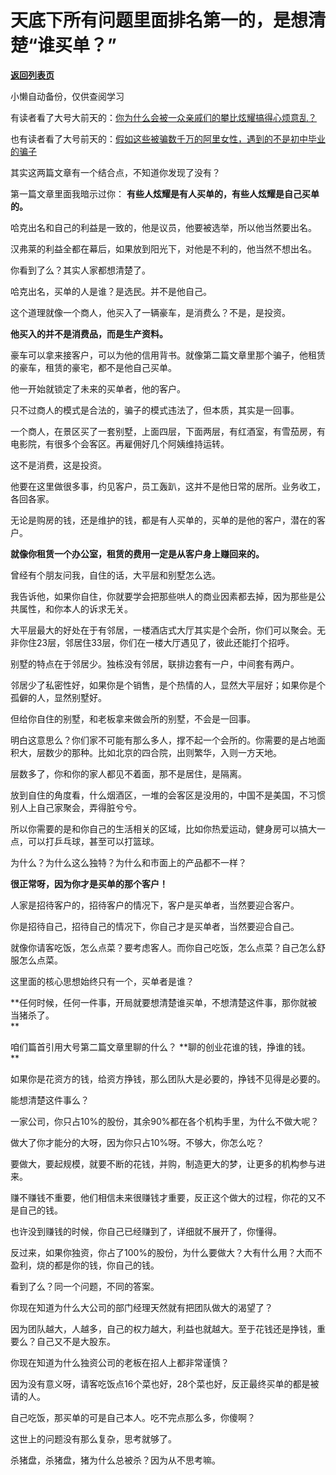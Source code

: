 # 天底下所有问题里面排名第一的，是想清楚“谁买单？”

[**返回列表页**](/gzh/记忆承载3)

小懒自动备份，仅供查阅学习

有读者看了大号大前天的：[你为什么会被一众亲戚们的攀比炫耀搞得心烦意乱？](http://mp.weixin.qq.com/s?__biz=MzU0MjYwNDU2Mw==&mid=2247496420&idx=1&sn=c2324b6c7da7ecc692d61c093aa85120&chksm=fb1a9e98cc6d178ee60ff938347c68ec94d2c8326351218f07abcb5aad7c75bd02fd9f1dada8&scene=21#wechat_redirect)  

  

也有读者看了大号前天的：[假如这些被骗数千万的阿里女性，遇到的不是初中毕业的骗子](http://mp.weixin.qq.com/s?__biz=MzU0MjYwNDU2Mw==&mid=2247496425&idx=1&sn=d5d81ebe376964543b8b2d8ee6607587&chksm=fb1a9e95cc6d1783efc898f4af4b8ac90f09204f87f8ce556d89afa379c64ccb9523a6dbb4b3&scene=21#wechat_redirect)

  

其实这两篇文章有一个结合点，不知道你发现了没有？  

  

第一篇文章里面我暗示过你： **有些人炫耀是有人买单的，有些人炫耀是自己买单的。**  

  

哈克出名和自己的利益是一致的，他是议员，他要被选举，所以他当然要出名。  

  

汉弗莱的利益全都在幕后，如果放到阳光下，对他是不利的，他当然不想出名。

  

你看到了么？其实人家都想清楚了。  

  

哈克出名，买单的人是谁？是选民。并不是他自己。  

  

这个道理就像一个商人，他买入了一辆豪车，是消费么？不是，是投资。

  

 **他买入的并不是消费品，而是生产资料。**

  

豪车可以拿来接客户，可以为他的信用背书。就像第二篇文章里那个骗子，他租赁的豪车，租赁的豪宅，都不是他自己买单。  

  

他一开始就锁定了未来的买单者，他的客户。

  

只不过商人的模式是合法的，骗子的模式违法了，但本质，其实是一回事。

  

一个商人，在景区买了一套别墅，上面四层，下面两层，有红酒室，有雪茄房，有电影院，有很多个会客区。再雇佣好几个阿姨维持运转。  

  

这不是消费，这是投资。

  

他要在这里做很多事，约见客户，员工轰趴，这并不是他日常的居所。业务收工，各回各家。

  

无论是购房的钱，还是维护的钱，都是有人买单的，买单的是他的客户，潜在的客户。

  

 **就像你租赁一个办公室，租赁的费用一定是从客户身上赚回来的。**

  

曾经有个朋友问我，自住的话，大平层和别墅怎么选。  

  

我告诉他，如果你自住，你就要学会把那些哄人的商业因素都去掉，因为那些是公共属性，和你本人的诉求无关。  

  

大平层最大的好处在于有邻居，一楼酒店式大厅其实是个会所，你们可以聚会。无非你住23层，邻居住33层，你们在一楼大厅遇见了，彼此还能打个招呼。  

  

别墅的特点在于邻居少。独栋没有邻居，联排边套有一户，中间套有两户。  

  

邻居少了私密性好，如果你是个销售，是个热情的人，显然大平层好；如果你是个孤僻的人，显然别墅好。  

  

但给你自住的别墅，和老板拿来做会所的别墅，不会是一回事。

  

明白这意思么？你们家不可能有那么多人，撑不起一个会所的。你需要的是占地面积大，层数少的那种。比如北京的四合院，出则繁华，入则一方天地。  

  

层数多了，你和你的家人都见不着面，那不是居住，是隔离。

  

放到自住的角度看，什么烟酒区，一堆的会客区是没用的，中国不是美国，不习惯别人上自己家聚会，弄得脏兮兮。

  

所以你需要的是和你自己的生活相关的区域，比如你热爱运动，健身房可以搞大一点，可以打乒乓球，甚至可以打篮球。

  

为什么？为什么这么独特？为什么和市面上的产品都不一样？

  

 **很正常呀，因为你才是买单的那个客户！**

  

人家是招待客户的，招待客户的情况下，客户是买单者，当然要迎合客户。  

  

你是招待自己，招待自己的情况下，你自己才是买单者，当然要迎合自己。  

  

就像你请客吃饭，怎么点菜？要考虑客人。而你自己吃饭，怎么点菜？自己怎么舒服怎么点菜。  

  

这里面的核心思想始终只有一个，买单者是谁？  

  

 **任何时候，任何一件事，开局就要想清楚谁买单，不想清楚这件事，那你就被当猪杀了。  
**

  

咱们篇首引用大号第二篇文章里聊的什么？ **聊的创业花谁的钱，挣谁的钱。  
**

  

如果你是花资方的钱，给资方挣钱，那么团队大是必要的，挣钱不见得是必要的。

  

能想清楚这件事么？

  

一家公司，你只占10%的股份，其余90%都在各个机构手里，为什么不做大呢？  

  

做大了你才能分的大呀，因为你只占10%呀。不够大，你怎么吃？  

  

要做大，要起规模，就要不断的花钱，并购，制造更大的梦，让更多的机构参与进来。  

  

赚不赚钱不重要，他们相信未来很赚钱才重要，反正这个做大的过程，你花的又不是自己的钱。  

  

也许没到赚钱的时候，你自己已经赚到了，详细就不展开了，你懂得。  

  

反过来，如果你独资，你占了100%的股份，为什么要做大？大有什么用？大而不盈利，烧的都是你的钱，你自己的钱。

  

看到了么？同一个问题，不同的答案。

  

你现在知道为什么大公司的部门经理天然就有把团队做大的渴望了？

  

因为团队越大，人越多，自己的权力越大，利益也就越大。至于花钱还是挣钱，重要么？自己又不是大股东。

  

你现在知道为什么独资公司的老板在招人上都非常谨慎？  

  

因为没有意义呀，请客吃饭点16个菜也好，28个菜也好，反正最终买单的都是被请的人。  

  

自己吃饭，那买单的可是自己本人。吃不完点那么多，你傻啊？

  

这世上的问题没有那么复杂，思考就够了。  

  

杀猪盘，杀猪盘，猪为什么总被杀？因为从不思考嘛。

